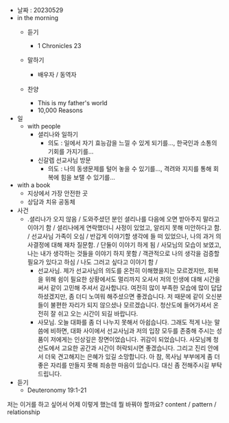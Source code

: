 - 날짜 : 20230529
- in the morning
	- 듣기
		- 1 Chronicles 23
			
	- 말하기
		-  배우자 / 동역자 
	- 찬양
		- This is my father's world
		- 10,000 Reasons
- 일
	- with people
		- 셜리나와 일하기
			- 의도 : 일에서 자기 효능감을 느낄 수 있게 되기를..., 한국인과 소통의 기회를 가지기를...
		- 신갈렙 선교사님 방문
			- 의도 : 나의 동생문제를 털어 놓을 수 있기를..., 격려와 지지를 통해 회복에 힘을 보탤 수 있기를...
- with a book
	- 지상에서 가장 안전한 곳
	- 상담과 치유 공동체
- 사건
	- .셜리나가 오지 않음 / 도와주셨던 분인 셜리나를 다음에 오면 받아주지 말라고 이야기 함 / 셜리나에게 연락했더니 사정이 있었고, 알리지 못해 미안하다고 함. / 선교사님 가족이 오심 / 반갑게 이야기할 생각에 들 떠 있었으나, 나의 과거 의사결정에 대해 재차 질문함. / 단둘이 이야기 하게 됨 / 사모님의 모습이 보였고, 나는 내가 생각하는 것들을 이야기 하지 못함 / 객관적으로 나의 생각을 검증할 필요가 있다고 하심 / 나도 그러고 싶다고 이야기 함 / 
		- 선교사님. 제가 선교사님의 의도를 온전히 이해했을지는 모르겠지만, 회복을 위해 쉼이 필요한 상황에서도 멀리까지 오셔서 저의 인생에 대해 시간을 써서 같이 고민해 주셔서 감사합니다. 여전히 많이 부족한 모습에 많이 답답하셨겠지만, 좀 더디 노여워 해주셨으면 좋겠습니다. 저 때문에 같이 오신분들이 불편한 자리가 되지 않으셨나 모르겠습니다. 청산도에 들어가셔서 온전히 잘 쉬고 오는 시간이 되길 바랍니다.
		- 사모님. 오늘 대화를 좀 더 나누지 못해서 아쉽습니다. 그래도 적게 나눈 말씀에 비하면, 대화 사이에서 선교사님과 저의 입장 모두를 존중해 주시는 성품이 저에게는 인상깊은 장면이었습니다. 귀감이 되었습니다. 사모님께 청산도에서 고요한 공간과 시간이 허락되시면 좋겠습니다. 그리고 진리 안에서 더욱 견고해지는 은혜가 있길 소망합니다. 아 참, 목사님 부부에게 좀 더 좋은 자리를 만들지 못해 죄송한 마음이 있습니다. 대신 좀 전해주시길 부탁드립니다.
- 듣기
	- Deuteronomy 19:1-21


저는 이거를 하고 싶어서 어제 이렇게 했는데 뭘 바꿔야 할까요?
content / pattern / relationship